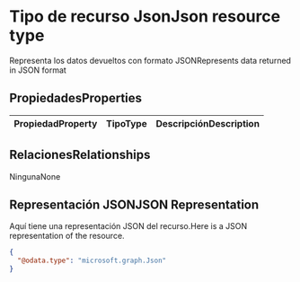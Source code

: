 # <a name="json-resource-type"></a><span data-ttu-id="82c29-101">Tipo de recurso Json</span><span class="sxs-lookup"><span data-stu-id="82c29-101">Json resource type</span></span>

<span data-ttu-id="82c29-102">Representa los datos devueltos con formato JSON</span><span class="sxs-lookup"><span data-stu-id="82c29-102">Represents data returned in JSON format</span></span>
## <a name="properties"></a><span data-ttu-id="82c29-103">Propiedades</span><span class="sxs-lookup"><span data-stu-id="82c29-103">Properties</span></span>
|<span data-ttu-id="82c29-104">Propiedad</span><span class="sxs-lookup"><span data-stu-id="82c29-104">Property</span></span>|<span data-ttu-id="82c29-105">Tipo</span><span class="sxs-lookup"><span data-stu-id="82c29-105">Type</span></span>|<span data-ttu-id="82c29-106">Descripción</span><span class="sxs-lookup"><span data-stu-id="82c29-106">Description</span></span>|
|:---|:---|:---|

## <a name="relationships"></a><span data-ttu-id="82c29-107">Relaciones</span><span class="sxs-lookup"><span data-stu-id="82c29-107">Relationships</span></span>
<span data-ttu-id="82c29-108">Ninguna</span><span class="sxs-lookup"><span data-stu-id="82c29-108">None</span></span>
## <a name="json-representation"></a><span data-ttu-id="82c29-109">Representación JSON</span><span class="sxs-lookup"><span data-stu-id="82c29-109">JSON Representation</span></span>
<span data-ttu-id="82c29-110">Aquí tiene una representación JSON del recurso.</span><span class="sxs-lookup"><span data-stu-id="82c29-110">Here is a JSON representation of the resource.</span></span>
<!--{
  "blockType": "resource",
  "@odata.type": "microsoft.graph.Json"
}-->
``` json
{
  "@odata.type": "microsoft.graph.Json"
}
```



